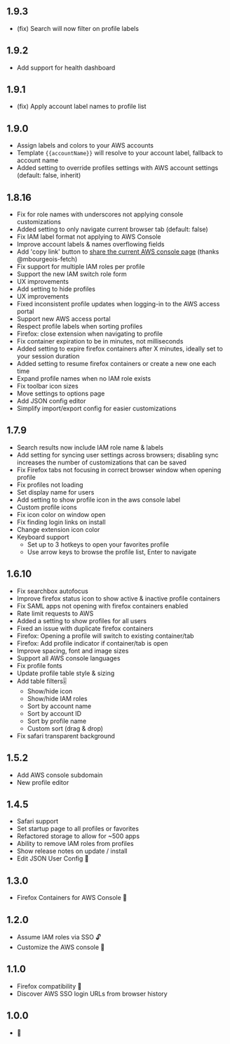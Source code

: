 ## 1.9.3
- (fix) Search will now filter on profile labels

## 1.9.2
- Add support for health dashboard

## 1.9.1
- (fix) Apply account label names to profile list

## 1.9.0
- Assign labels and colors to your AWS accounts
- Template `{{accountName}}` will resolve to your account label, fallback to account name
- Added setting to override profiles settings with AWS account settings (default: false, inherit)

## 1.8.16
- Fix for role names with underscores not applying console customizations
- Added setting to only navigate current browser tab (default: false)
- Fix IAM label format not applying to AWS Console
- Improve account labels & names overflowing fields
- Add 'copy link' button to [share the current AWS console page](https://docs.aws.amazon.com/singlesignon/latest/userguide/createshortcutlink.html) (thanks @mbourgeois-fetch)
- Fix support for multiple IAM roles per profile
- Support the new IAM switch role form
- UX improvements
- Add setting to hide profiles
- UX improvements
- Fixed inconsistent profile updates when logging-in to the AWS access portal
- Support new AWS access portal
- Respect profile labels when sorting profiles
- Firefox: close extension when navigating to profile
- Fix container expiration to be in minutes, not milliseconds
- Added setting to expire firefox containers after X minutes, ideally set to your session duration
- Added setting to resume firefox containers or create a new one each time
- Expand profile names when no IAM role exists
- Fix toolbar icon sizes
- Move settings to options page
- Add JSON config editor
- Simplify import/export config for easier customizations

## 1.7.9
- Search results now include IAM role name & labels
- Add setting for syncing user settings across browsers; disabling sync increases the number of customizations that can be saved
- Fix Firefox tabs not focusing in correct browser window when opening profile
- Fix profiles not loading
- Set display name for users
- Add setting to show profile icon in the aws console label
- Custom profile icons
- Fix icon color on window open
- Fix finding login links on install
- Change extension icon color
- Keyboard support
  - Set up to 3 hotkeys to open your favorites profile
  - Use arrow keys to browse the profile list, Enter to navigate

## 1.6.10
- Fix searchbox autofocus
- Improve firefox status icon to show active & inactive profile containers
- Fix SAML apps not opening with firefox containers enabled
- Rate limit requests to AWS
- Added a setting to show profiles for all users
- Fixed an issue with duplicate firefox containers
- Firefox: Opening a profile will switch to existing container/tab
- Firefox: Add profile indicator if container/tab is open
- Improve spacing, font and image sizes
- Support all AWS console languages
- Fix profile fonts
- Update profile table style & sizing
- Add table filters🎚️
  - Show/hide icon
  - Show/hide IAM roles
  - Sort by account name
  - Sort by account ID
  - Sort by profile name
  - Custom sort (drag & drop)
- Fix safari transparent background

## 1.5.2
- Add AWS console subdomain
- New profile editor

## 1.4.5
- Safari support
- Set startup page to all profiles or favorites
- Refactored storage to allow for ~500 apps
- Ability to remove IAM roles from profiles
- Show release notes on update / install
- Edit JSON User Config 📝

## 1.3.0
- Firefox Containers for AWS Console 🦊

## 1.2.0
- Assume IAM roles via SSO 🔓
- Customize the AWS console 🎨

## 1.1.0
- Firefox compatibility 🦊
- Discover AWS SSO login URLs from browser history

## 1.0.0
- 🎂
